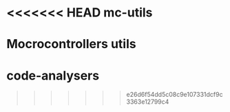 <<<<<<< HEAD
mc-utils
========

Mocrocontrollers utils
=======
code-analysers
==============
>>>>>>> e26d6f54dd5c08c9e107331dcf9c3363e12799c4
